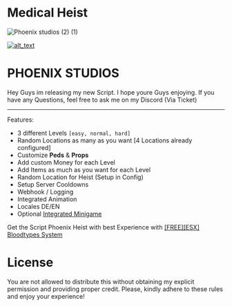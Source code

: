 # Medical Heist

![Phoenix studios (2) (1)](https://github.com/Ph-o-e-n-ix/medical_heist/assets/119653707/da3ce1a2-639e-4889-a820-b9b0dc7b73b3)


[<img alt="alt_text"  src="https://i.imgur.com/yRsZ96F.png" />](https://discord.gg/CUXK7CWx3P)

<h1> PHOENIX STUDIOS </h1>

Hey Guys im releasing my new Script. I hope youre Guys enjoying. 
If you have any Questions, feel free to ask me on my Discord (Via Ticket)
 
-------------------------------------------------------------------

Features:
* 3 different Levels `[easy, normal, hard]`
* Random Locations as many as you want [4 Locations already configured]
* Customize **Peds** & **Props**
* Add custom Money for each Level 
* Add Items as much as you want for each Level
* Random Location for Heist (Setup in Config)
* Setup Server Cooldowns
* Webhook / Logging
* Integrated Animation
* Locales DE/EN
* Optional [Integrated Minigame](https://forum.cfx.re/t/finger-print-hacking-mini-game-standalone/1185122)

Get the Script Phoenix Heist with best Experience with
 [[FREE][ESX] Bloodtypes System](https://forum.cfx.re/t/free-esx-bloodtypes-system/5172677)
> 

# License
You are not allowed to distribute this without obtaining my explicit permission and providing proper credit.
Please, kindly adhere to these rules and enjoy your experience!
